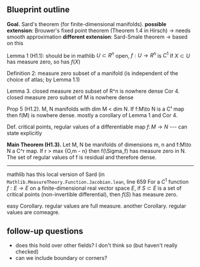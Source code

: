 ## Blueprint outline
**Goal.** Sard's theorem (for finite-dimensional manifolds).
**possible extension**: Brouwer's fixed point theorem (Theorem 1.4 in Hirsch) -> needs smooth approximation
**different extension**: Sard-Smale theorem -> based on this

Lemma 1 (H1.1): should be in mathlib
  $U\subset R^n$ open, $f:U\to R^n$ is $C^1$
  If $X\subset U$ has measure zero, so has $f(X)$

Definition 2: measure zero subset of a manifold
(is independent of the choice of atlas; by Lemma 1.1)

Lemma 3. closed measure zero subset of R^n is nowhere dense
Cor 4. closed measure zero subset of M is nowhere dense

Prop 5 (H1.2). M, N manifolds with dim M < dim N. If f:M\to N is a C¹ map then f(M) is nowhere dense.
  mostly a corollary of Lemma 1 and Cor 4.

Def. critical points, regular values of a differentiable map $f\colon M\to N$ --- can state explicitly

**Main Theorem (H1.3).** Let M, N be manifolds of dimensions m, n and f:M\to N a C^r map.
  If r > max {O,m - n} then f(\Sigma_f) has measure zero in N.
  The set of regular values of f is residual and therefore dense.

-------

mathlib has this local version of Sard (in `Mathlib.MeasureTheory.Function.Jacobian.lean`, line 659
For a $C^1$ function $f:E\to E$ on a finite-dimensional real vector space $E$,
if $S\subset E$ is a set of critical points (non-invertible differential), then $f(S)$ has measure zero.

easy Corollary. regular values are full measure.
another Corollary. regular values are comeagre.


## follow-up questions
- does this hold over other fields? I don't think so (but haven't really checked)
- can we include boundary or corners?
